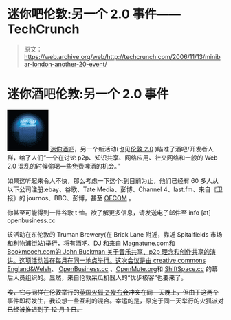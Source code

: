 # 迷你吧伦敦:另一个 2.0 事件——TechCrunch

> 原文：<https://web.archive.org/web/http://techcrunch.com/2006/11/13/minibar-london-another-20-event/>

# 迷你酒吧伦敦:另一个 2.0 事件

![](img/7cf3dc6049f063e8a64528bbb8d98271.png) [迷你酒吧](https://web.archive.org/web/20201126181908/http://barcamp.org/minibar)，另一个新活动(也见[伦敦 2.0](https://web.archive.org/web/20201126181908/http://upcoming.org/event/113730/) )瞄准了酒吧/开发者人群，给了人们“一个在讨论 p2p、知识共享、网络应用、社交网络和一般的 Web 2.0 混乱的时候偷喝一些免费啤酒的机会。”

如果这听起来令人不快，那么考虑一下这个:到目前为止，他们已经有 60 多人从以下公司注册:ebay、谷歌、Tate Media、彭博、Channel 4、last.fm、来自《卫报》的 journos、BBC、彭博，甚至 [OFCOM](https://web.archive.org/web/20201126181908/http://www.ofcom.org.uk/) 。

你甚至可能得到一件谷歌 t 恤。欲了解更多信息，请发送电子邮件至 info [at] openbusiness.cc

该活动在东伦敦的 Truman Brewery(在 Brick Lane 附近，靠近 Spitalfields 市场和利物浦街站)举行，将有酒吧、DJ 和来自 Magnatune.com[和 Bookmooch.com](https://web.archive.org/web/20201126181908/http://magnatune.com/)[的 John Buckman 关于音乐共享、p2p 理念和创作共享的演讲。这项活动旨在每月在同一地点举行。这次会议是由 creative commons England&Welsh](https://web.archive.org/web/20201126181908/http://bookmooch.com/)、 [OpenBusiness.cc](https://web.archive.org/web/20201126181908/http://openbusiness.cc/) 、[OpenMute.org](https://web.archive.org/web/20201126181908/http://openmute.org/)和 [ShiftSpace.cc](https://web.archive.org/web/20201126181908/http://shiftspace.cc/) 的幕后人员组织的。显然，来自伦敦呆瓜机器人的“优步极客”也要来了。

~~唉，它与同样在伦敦举行的[英国火狐 2 发布会](https://web.archive.org/web/20201126181908/http://www.firefoxparty.com/parties/view/13)冲突在同一天晚上，但由于这两个事件即将发生，我设想一些互利的混合。幸运的是，原定于同一天举行的火狐派对已经被推迟到了 12 月 1 日。~~